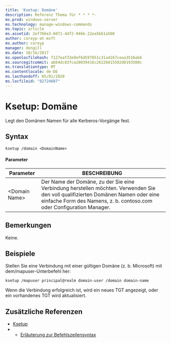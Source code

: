 ```yaml
---
title: 'Ksetup: Domäne'
description: Referenz Thema für * * * *-
ms.prod: windows-server
ms.technology: manage-windows-commands
ms.topic: article
ms.assetid: 2ef766e3-6071-44f2-946b-22ea5b61a508
author: coreyp-at-msft
ms.author: coreyp
manager: dongill
ms.date: 10/16/2017
ms.openlocfilehash: f127eaf33e9ef6d597851c31a4167ceaa3516abb
ms.sourcegitcommit: ab64dc83fca28039416c26226815502d0193500c
ms.translationtype: MT
ms.contentlocale: de-DE
ms.lasthandoff: 05/01/2020
ms.locfileid: "82724687"
---
```

# <a name="ksetupdomain"></a>Ksetup: Domäne



Legt den Domänen Namen für alle Kerberos-Vorgänge fest.

## <a name="syntax"></a>Syntax

```
ksetup /domain <DomainName>
```

#### <a name="parameters"></a>Parameter

|Parameter|BESCHREIBUNG|
|---------|-----------|
|\<Domain Name>|Der Name der Domäne, zu der Sie eine Verbindung herstellen möchten. Verwenden Sie den voll qualifizierten Domänen Namen oder eine einfache Form des Namens, z. b. contoso.com oder Configuration Manager.|

## <a name="remarks"></a>Bemerkungen

Keine.

## <a name="examples"></a>Beispiele

Stellen Sie eine Verbindung mit einer gültigen Domäne (z. b. Microsoft) mit dem/mapuser-Unterbefehl her:
```
ksetup /mapuser principal@realm domain-user /domain domain-name
```
Wenn die Verbindung erfolgreich ist, wird ein neues TGT angezeigt, oder ein vorhandenes TGT wird aktualisiert.

## <a name="additional-references"></a>Zusätzliche Referenzen

-   [Ksetup](ksetup.md)
-   - [Erläuterung zur Befehlszeilensyntax](command-line-syntax-key.md)